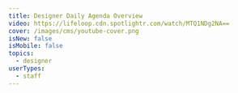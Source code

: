 ```yaml
---
title: Designer Daily Agenda Overview
video: https://lifeloop.cdn.spotlightr.com/watch/MTQ1NDg2NA==
cover: /images/cms/youtube-cover.png
isNew: false
isMobile: false
topics:
  - designer
userTypes:
  - staff
---
```

